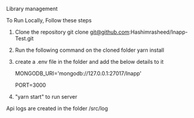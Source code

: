 Library management 

To Run Locally, Follow these steps

1. Clone the repository git clone git@github.com:Hashimrasheed/Inapp-Test.git
2. Run the following command on the cloned folder yarn install
3. create a .env file in the folder and add the below details to it 
      
      MONGODB_URI='mongodb://127.0.0.1:27017/Inapp'
      
      PORT=3000
4. "yarn start" to run server

Api logs are created in the folder /src/log
